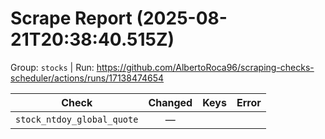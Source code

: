 # Scrape Report (2025-08-21T20:38:40.515Z)

Group: `stocks`  |  Run: https://github.com/AlbertoRoca96/scraping-checks-scheduler/actions/runs/17138474654

| Check | Changed | Keys | Error |
|---|:---:|:--|:--|
| `stock_ntdoy_global_quote` | — |  |  |
